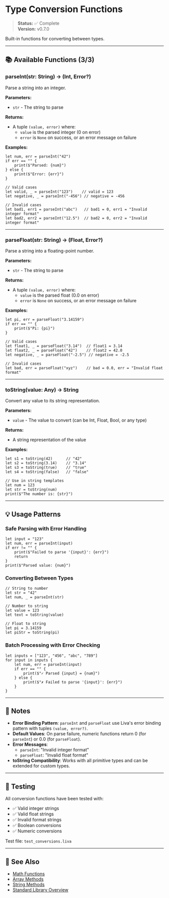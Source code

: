 # Type Conversion Functions

> **Status:** ✅ Complete  
> **Version:** v0.7.0

Built-in functions for converting between types.

---

## 📚 Available Functions (3/3)

### parseInt(str: String) -> (Int, Error?)

Parse a string into an integer.

**Parameters:**
- `str` - The string to parse

**Returns:**
- A tuple `(value, error)` where:
  - `value` is the parsed integer (0 on error)
  - `error` is `None` on success, or an error message on failure

**Examples:**

```liva
let num, err = parseInt("42")
if err == "" {
    print($"Parsed: {num}")
} else {
    print($"Error: {err}")
}

// Valid cases
let valid, _ = parseInt("123")    // valid = 123
let negative, _ = parseInt("-456") // negative = -456

// Invalid cases
let bad1, err1 = parseInt("abc")   // bad1 = 0, err1 = "Invalid integer format"
let bad2, err2 = parseInt("12.5")  // bad2 = 0, err2 = "Invalid integer format"
```

---

### parseFloat(str: String) -> (Float, Error?)

Parse a string into a floating-point number.

**Parameters:**
- `str` - The string to parse

**Returns:**
- A tuple `(value, error)` where:
  - `value` is the parsed float (0.0 on error)
  - `error` is `None` on success, or an error message on failure

**Examples:**

```liva
let pi, err = parseFloat("3.14159")
if err == "" {
    print($"Pi: {pi}")
}

// Valid cases
let float1, _ = parseFloat("3.14")  // float1 = 3.14
let float2, _ = parseFloat("42")    // float2 = 42.0
let negative, _ = parseFloat("-2.5") // negative = -2.5

// Invalid cases
let bad, err = parseFloat("xyz")    // bad = 0.0, err = "Invalid float format"
```

---

### toString(value: Any) -> String

Convert any value to its string representation.

**Parameters:**
- `value` - The value to convert (can be Int, Float, Bool, or any type)

**Returns:**
- A string representation of the value

**Examples:**

```liva
let s1 = toString(42)      // "42"
let s2 = toString(3.14)    // "3.14"
let s3 = toString(true)    // "true"
let s4 = toString(false)   // "false"

// Use in string templates
let num = 123
let str = toString(num)
print($"The number is: {str}")
```

---

## 💡 Usage Patterns

### Safe Parsing with Error Handling

```liva
let input = "123"
let num, err = parseInt(input)
if err != "" {
    print($"Failed to parse '{input}': {err}")
    return
}
print($"Parsed value: {num}")
```

### Converting Between Types

```liva
// String to number
let str = "42"
let num, _ = parseInt(str)

// Number to string
let value = 123
let text = toString(value)

// Float to string
let pi = 3.14159
let piStr = toString(pi)
```

### Batch Processing with Error Checking

```liva
let inputs = ["123", "456", "abc", "789"]
for input in inputs {
    let num, err = parseInt(input)
    if err == "" {
        print($"✓ Parsed {input} = {num}")
    } else {
        print($"✗ Failed to parse '{input}': {err}")
    }
}
```

---

## 📝 Notes

- **Error Binding Pattern**: `parseInt` and `parseFloat` use Liva's error binding pattern with tuples `(value, error?)`.
- **Default Values**: On parse failure, numeric functions return 0 (for `parseInt`) or 0.0 (for `parseFloat`).
- **Error Messages**: 
  - `parseInt`: "Invalid integer format"
  - `parseFloat`: "Invalid float format"
- **toString Compatibility**: Works with all primitive types and can be extended for custom types.

---

## 🧪 Testing

All conversion functions have been tested with:
- ✅ Valid integer strings
- ✅ Valid float strings  
- ✅ Invalid format strings
- ✅ Boolean conversions
- ✅ Numeric conversions

Test file: `test_conversions.liva`

---

## 📝 See Also

- [Math Functions](./math.md)
- [Array Methods](./arrays.md)
- [String Methods](./strings.md)
- [Standard Library Overview](./README.md)
